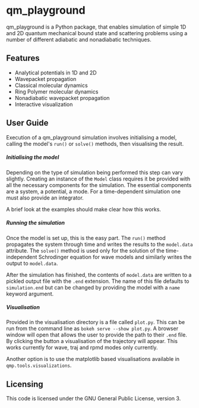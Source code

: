 qm_playground
============

qm_playground is a Python package, 
that enables simulation of simple 1D and 2D quantum mechanical 
bound state and scattering problems using a number of different 
adiabatic and nonadiabatic techniques.

Features
--------

* Analytical potentials in 1D and 2D
* Wavepacket propagation 
* Classical molecular dynamics
* Ring Polymer molecular dynamics
* Nonadiabatic wavepacket propagation
* Interactive visualization

User Guide
----------
Execution of a qm_playground simulation involves initialising a model,
calling the model's `run()` or `solve()` methods, then visualising the
result.

##### Initialising the model
Depending on the type of simulation being performed this step can vary
slightly. Creating an instance of the `Model` class requires it be provided
with all the necessary components for the simulation. The essential components
are a system, a potential, a mode. For a time-dependent simulation one must
also provide an integrator.

A brief look at the examples should make clear how this works.

##### Running the simulation
Once the model is set up, this is the easy part. The `run()` method propagates
the system through time and writes the results to the `model.data` attribute.
The `solve()` method is used only for the solution of the time-independent
Schrodinger equation for wave models and similarly writes the output to
`model.data`.

After the simulation has finished, the contents of `model.data` are written to
a pickled output file with the `.end` extension. The name of this file defaults
to `simulation.end` but can be changed by providing the model with a `name`
keyword argument.

##### Visualisation
Provided in the
visualisation directory is a file called `plot.py`. This can be run from the
command line as `bokeh serve --show plot.py`. A browser window will open that
allows the user to provide the path to their `.end` file. By clicking the
button a visualisation of the trajectory will appear. This works currently for
wave, traj and rpmd modes only currently.

Another option is to use the matplotlib based visualisations available in
`qmp.tools.visualizations`.

Licensing
---------

This code is licensed under the GNU General Public License, version 3.
